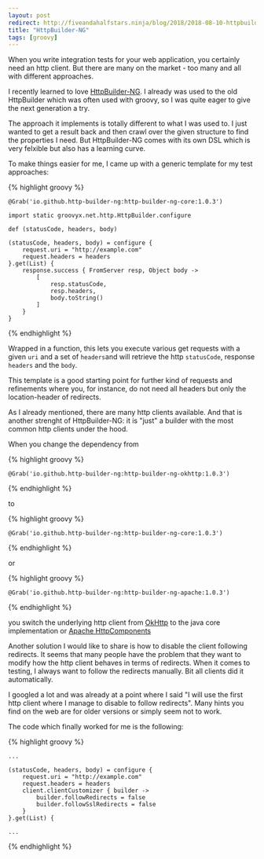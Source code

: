 ```yaml
---
layout: post
redirect: http://fiveandahalfstars.ninja/blog/2018/2018-08-10-httpbuilder-ng-redirect.html
title: "HttpBuilder-NG"
tags: [groovy]
---
```


When you write integration tests for your web application, you certainly need an http client.
But there are many on the market - too many and all with different approaches.

I recently learned to love [HttpBuilder-NG](https://http-builder-ng.github.io/http-builder-ng/).
I already was used to the old HttpBuilder which was often used with groovy, so I was quite eager to give the next generation a try.

The approach it implements is totally different to what I was used to.
I just wanted to get a result back and then crawl over the given structure to find the properties I need. But HttpBuilder-NG comes with its own DSL which is very felxible but also has a learning curve.

To make things easier for me, I came up with a generic template for my test approaches:

{% highlight groovy %}

    @Grab('io.github.http-builder-ng:http-builder-ng-core:1.0.3')

    import static groovyx.net.http.HttpBuilder.configure

    def (statusCode, headers, body)
    
    (statusCode, headers, body) = configure {
        request.uri = "http://example.com"
        request.headers = headers
    }.get(List) { 
        response.success { FromServer resp, Object body -> 
            [
                resp.statusCode,
                resp.headers,
                body.toString()
            ]
        }
    }   
    
{% endhighlight %}
    
Wrapped in a function, this lets you execute various get requests with a given `uri` and a set of `headers`and will retrieve the http `statusCode`, response `headers` and the `body`.

This template is a good starting point for further kind of requests and refinements where you, for instance, do not need all headers but only the location-header of redirects.

As I already mentioned, there are many http clients available. And that is another strenght of HttpBuilder-NG: it is "just" a builder with the most common http clients under the hood.

When you change the dependency from

{% highlight groovy %}

    @Grab('io.github.http-builder-ng:http-builder-ng-okhttp:1.0.3')

{% endhighlight %}

to

{% highlight groovy %}

    @Grab('io.github.http-builder-ng:http-builder-ng-core:1.0.3')

{% endhighlight %}

or

{% highlight groovy %}

    @Grab('io.github.http-builder-ng:http-builder-ng-apache:1.0.3')

{% endhighlight %}

you switch the underlying http client from [OkHttp](http://square.github.io/okhttp/) to the java core implementation or [Apache HttpComponents](http://hc.apache.org/httpcomponents-client-ga/)

Another solution I would like to share is how to disable the client following redirects. 
It seems that many people have the problem that they want to modify how the http client behaves in terms of redirects. 
When it comes to testing, I always want to follow the redirects manually.
Bit all clients did it automatically.

I googled a lot and was already at a point where I said "I will use the first http client where I manage to disable to follow redirects". 
Many hints you find on the web are for older versions or simply seem not to work.

The code which finally worked for me is the following:

{% highlight groovy %}

    ...
    
    (statusCode, headers, body) = configure {
        request.uri = "http://example.com"
        request.headers = headers
        client.clientCustomizer { builder ->
            builder.followRedirects = false
            builder.followSslRedirects = false
        }
    }.get(List) {
    
    ... 
{% endhighlight %}

 